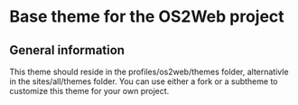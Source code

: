 Base theme for the OS2Web project
================================

General information
------------------

This theme should reside in the profiles/os2web/themes folder, alternativle in the sites/all/themes folder. You can use either a fork or a subtheme to customize this theme for your own project.
